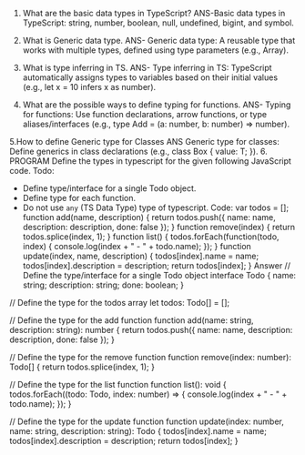 1. What are the basic data types in TypeScript?
ANS-Basic data types in TypeScript: string, number, boolean, null, undefined, bigint, and symbol.
2. What is Generic data type.
   ANS- Generic data type: A reusable type that works with multiple types, defined using type parameters (e.g., Array<T>).
3. What is type inferring in TS.
   ANS- Type inferring in TS: TypeScript automatically assigns types to variables based on their initial values (e.g., let x = 10 infers x as number).
   
4. What are the possible ways to define typing for functions.
   ANS- Typing for functions: Use function declarations, arrow functions, or type aliases/interfaces (e.g., type Add = (a: number, b: number) => number).
  
5.How to define Generic type for Classes
ANS Generic type for classes: Define generics in class declarations (e.g., class Box<T> { value: T; }).
6. PROGRAM
Define the types in typescript for the given following JavaScript code.
Todo:
- Define type/interface for a single Todo object.
- Define type for each function.
- Do not use `any` (TS Data Type) type of typescript.
Code: 
var todos = [];
function add(name, description) {
 return todos.push({
 name: name,
 description: description,
 done: false
 });       }
function remove(index) {
 return todos.splice(index, 1);
}
function list() {
 todos.forEach(function(todo, index) {
 console.log(index + " - " + todo.name);
 });
}
function update(index, name, description) {
 todos[index].name = name;
 todos[index].description = description;
 return todos[index];
}
Answer
// Define the type/interface for a single Todo object
interface Todo {
  name: string;
  description: string;
  done: boolean;
}

// Define the type for the todos array
let todos: Todo[] = [];

// Define the type for the add function
function add(name: string, description: string): number {
  return todos.push({
    name: name,
    description: description,
    done: false
  });
}

// Define the type for the remove function
function remove(index: number): Todo[] {
  return todos.splice(index, 1);
}

// Define the type for the list function
function list(): void {
  todos.forEach((todo: Todo, index: number) => {
    console.log(index + " - " + todo.name);
  });
}

// Define the type for the update function
function update(index: number, name: string, description: string): Todo {
  todos[index].name = name;
  todos[index].description = description;
  return todos[index];
}
